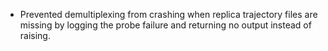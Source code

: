 - Prevented demultiplexing from crashing when replica trajectory files are missing by logging the probe failure and returning no output instead of raising.
